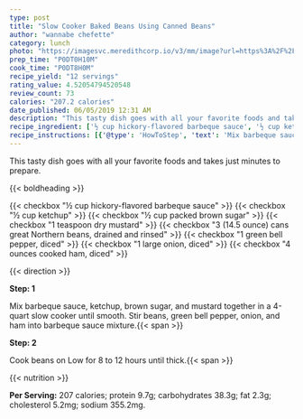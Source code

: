 ```yaml
---
type: post
title: "Slow Cooker Baked Beans Using Canned Beans"
author: "wannabe chefette"
category: lunch
photo: "https://imagesvc.meredithcorp.io/v3/mm/image?url=https%3A%2F%2Fimages.media-allrecipes.com%2Fuserphotos%2F1053651.jpg"
prep_time: "P0DT0H10M"
cook_time: "P0DT8H0M"
recipe_yield: "12 servings"
rating_value: 4.52054794520548
review_count: 73
calories: "207.2 calories"
date_published: 06/05/2019 12:31 AM
description: "This tasty dish goes with all your favorite foods and takes just minutes to prepare."
recipe_ingredient: ['½ cup hickory-flavored barbeque sauce', '½ cup ketchup', '½ cup packed brown sugar', '1 teaspoon dry mustard', '3 (14.5 ounce) cans great Northern beans, drained and rinsed', '1 green bell pepper, diced', '1 large onion, diced', '4 ounces cooked ham, diced']
recipe_instructions: [{'@type': 'HowToStep', 'text': 'Mix barbeque sauce, ketchup, brown sugar, and mustard together in a 4-quart slow cooker until smooth. Stir beans, green bell pepper, onion, and ham into barbeque sauce mixture.\n'}, {'@type': 'HowToStep', 'text': 'Cook beans on Low for 8 to 12 hours until thick.\n'}]
---
```


This tasty dish goes with all your favorite foods and takes just minutes to prepare. 

{{< boldheading >}}

{{< checkbox "½ cup hickory-flavored barbeque sauce" >}}
{{< checkbox "½ cup ketchup" >}}
{{< checkbox "½ cup packed brown sugar" >}}
{{< checkbox "1 teaspoon dry mustard" >}}
{{< checkbox "3 (14.5 ounce) cans great Northern beans, drained and rinsed" >}}
{{< checkbox "1  green bell pepper, diced" >}}
{{< checkbox "1 large onion, diced" >}}
{{< checkbox "4 ounces cooked ham, diced" >}}


{{< direction >}}

**Step: 1**

Mix barbeque sauce, ketchup, brown sugar, and mustard together in a 4-quart slow cooker until smooth. Stir beans, green bell pepper, onion, and ham into barbeque sauce mixture.{{< span >}}

**Step: 2**

Cook beans on Low for 8 to 12 hours until thick.{{< span >}}

{{< nutrition >}}

**Per Serving:** 207 calories; protein 9.7g; carbohydrates 38.3g; fat 2.3g; cholesterol 5.2mg; sodium 355.2mg.